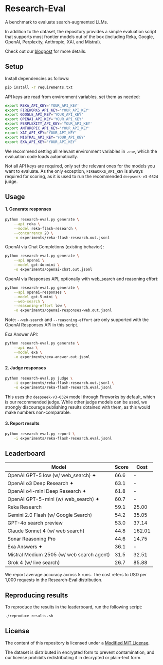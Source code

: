 # Research-Eval

A benchmark to evaluate search-augmented LLMs.

In addition to the dataset, the repository provides a simple evaluation script that supports most frontier models out of the box (including Reka, Google, OpenAI, Perplexity, Anthropic, XAI, and Mistral).

Check out our [blogpost](https://reka.ai/news/introducing-research-eval-a-benchmark-for-search-augmented-llms) for more details.


## Setup

Install dependencies as follows:
```bash
pip install -r requirements.txt
```

API keys are read from environment variables, set them as needed:
```bash
export REKA_API_KEY='YOUR_API_KEY'
export FIREWORKS_API_KEY='YOUR_API_KEY'
export GOOGLE_API_KEY='YOUR_API_KEY'
export OPENAI_API_KEY='YOUR_API_KEY'
export PERPLEXITY_API_KEY='YOUR_API_KEY'
export ANTHROPIC_API_KEY='YOUR_API_KEY'
export XAI_API_KEY='YOUR_API_KEY'
export MISTRAL_API_KEY='YOUR_API_KEY'
export EXA_API_KEY='YOUR_API_KEY'
```
We recommend setting all relevant environment variables in `.env`, which the evaluation code loads automatically.

Not all API keys are required, only set the relevant ones for the models you want to evaluate. As the only exception, `FIREWORKS_API_KEY` is always required for scoring, as it is used to run the recommended `deepseek-v3-0324` judge.


## Usage

#### 1. Generate responses

```bash
python research-eval.py generate \
    --api reka \
    --model reka-flash-research \
    --concurrency 20 \
    -o experiments/reka-flash-research.out.jsonl
```

OpenAI via Chat Completions (existing behavior):

```bash
python research-eval.py generate \
    --api openai \
    --model gpt-4o-mini \
    -o experiments/openai-chat.out.jsonl
```

OpenAI via Responses API, optionally with web_search and reasoning effort:

```bash
python research-eval.py generate \
    --api openai-responses \
    --model gpt-5-mini \
    --web-search \
    --reasoning-effort low \
    -o experiments/openai-responses-web.out.jsonl
```
Note: `--web-search` and `--reasoning-effort` are only supported with the OpenAI Responses API in this script.

Exa Answer API:

```bash
python research-eval.py generate \
    --api exa \
    --model exa \
    -o experiments/exa-answer.out.jsonl
```

#### 2. Judge responses

```bash
python research-eval.py judge \
    -i experiments/reka-flash-research.out.jsonl \
    -o experiments/reka-flash-research.eval.jsonl
```

This uses the `deepseek-v3-0324` model through Fireworks by default, which is our recommended judge. While other judge models can be used, we strongly discourage publishing results obtained with them, as this would make numbers non-comparable.


#### 3. Report results

```bash
python research-eval.py report \
    -i experiments/reka-flash-research.eval.jsonl
```


## Leaderboard

| Model                                     | Score |  Cost  |
|-------------------------------------------|-------|--------|
| OpenAI GPT-5 low (w/ web_search) ✦        |  66.6 |   -    |
| OpenAI o3 Deep Research ✦                 |  63.1 |   -    |
| OpenAI o4-mini Deep Research ✦            |  61.8 |   -    |
| OpenAI GPT-5-mini (w/ web_search) ✦       |  60.7 |   -    |
| Reka Research                             |  59.1 |  25.00 |
| Gemini 2.0 Flash (w/ Google Search)	    |  54.2 |  35.05 |
| GPT-4o search preview                     |  53.0 |  37.14 |
| Claude Sonnet 4 (w/ web search)           |  44.8 | 162.01 |
| Sonar Reasoning Pro                       |  44.6 |  14.75 |
| Exa Answers ✦                             |  36.1 |   -    |
| Mistral Medium 2505 (w/ web search agent) |  31.5 |  32.51 |
| Grok 4 (w/ live search)                   |  26.7 |  85.88 |

We report average accuracy across 5 runs. The cost refers to USD per 1,000 requests in the Research-Eval distribution.


## Reproducing results

To reproduce the results in the leaderboard, run the following script:

```bash
./reproduce-results.sh
```


## License

The content of this repository is licensed under a [Modified MIT License](LICENSE).

The dataset is distributed in encrypted form to prevent contamination, and our license prohibits redistributing it in decrypted or plain-text form.
